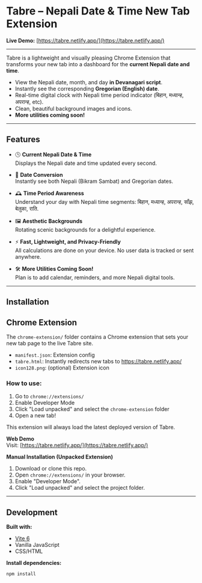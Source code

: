 # Tabre – Nepali Date & Time New Tab Extension

**Live Demo:** [https://tabre.netlify.app/](https://tabre.netlify.app/)

---

Tabre is a lightweight and visually pleasing Chrome Extension that transforms your new tab into a dashboard for the **current Nepali date and time**.

- View the Nepali date, month, and day **in Devanagari script**.
- Instantly see the corresponding **Gregorian (English) date**.
- Real-time digital clock with Nepali time period indicator (बिहान, मध्यान्ह, अपरान्ह, etc).
- Clean, beautiful background images and icons.
- **More utilities coming soon!**

---

## Features

- 🕓 **Current Nepali Date & Time**  
  Displays the Nepali date and time updated every second.

- 📅 **Date Conversion**  
  Instantly see both Nepali (Bikram Sambat) and Gregorian dates.

- 🕰 **Time Period Awareness**  
  Understand your day with Nepali time segments: बिहान, मध्यान्ह, अपरान्ह, साँझ, बेलुका, राति.

- 🖼 **Aesthetic Backgrounds**  
  Rotating scenic backgrounds for a delightful experience.

- ⚡ **Fast, Lightweight, and Privacy-Friendly**  
  All calculations are done on your device. No user data is tracked or sent anywhere.

- 🛠 **More Utilities Coming Soon!**  
  Plan is to add calendar, reminders, and more Nepali digital tools.

---

## Installation

## Chrome Extension

The `chrome-extension/` folder contains a Chrome extension that sets your new tab page to the live Tabre site.

- `manifest.json`: Extension config
- `tabre.html`: Instantly redirects new tabs to https://tabre.netlify.app/
- `icon128.png`: (optional) Extension icon

### How to use:

1. Go to `chrome://extensions/`
2. Enable Developer Mode
3. Click "Load unpacked" and select the `chrome-extension` folder
4. Open a new tab!

This extension will always load the latest deployed version of Tabre.

**Web Demo**  
Visit: [https://tabre.netlify.app/](https://tabre.netlify.app/)

**Manual Installation (Unpacked Extension)**

1. Download or clone this repo.
2. Open `chrome://extensions/` in your browser.
3. Enable "Developer Mode".
4. Click "Load unpacked" and select the project folder.

---

## Development

**Built with:**

- [Vite 6](https://vitejs.dev/)
- Vanilla JavaScript
- CSS/HTML

**Install dependencies:**

```bash
npm install
```
